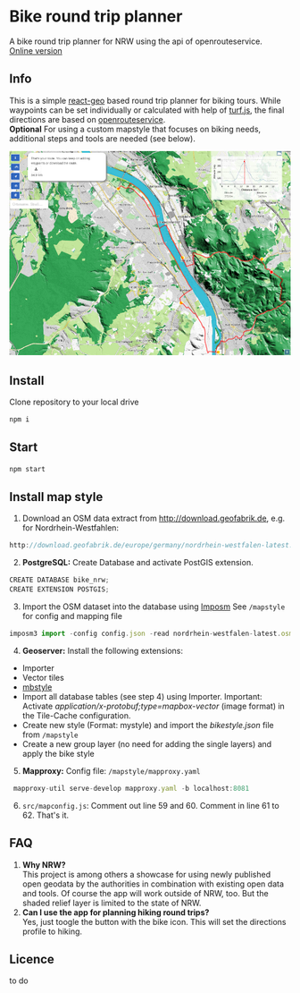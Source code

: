 # Bike round trip planner
A bike round trip planner for NRW using the api of openrouteservice.   
[Online version](https://hblitza.github.io/bike_round_trip)

## Info
This is a simple [react-geo](https://github.com/terrestris/react-geo) based round trip planner for biking tours.
While waypoints can be set individually or calculated with help of [turf.js](https://github.com/Turfjs/turf), the final directions are based on [openrouteservice](https://openrouteservice.org/).   
**Optional** For using a custom mapstyle that focuses on biking needs, additional steps and tools are needed (see below).

<div align="center"><img src="./screenshots/shroute.png" width="800px" /></div>

## Install
Clone repository to your local drive
```javascript static
npm i
```

## Start
```javascript static
npm start
 ```

## Install map style
1. Download an OSM data extract from http://download.geofabrik.de, e.g. for Nordrhein-Westfahlen:
```javascript static
http://download.geofabrik.de/europe/germany/nordrhein-westfalen-latest.osm.pbf
```

2. **PostgreSQL:** Create Database and activate PostGIS extension.
```javascript static
CREATE DATABASE bike_nrw;
CREATE EXTENSION POSTGIS;
```

3. Import the OSM dataset into the database using [Imposm](https://github.com/omniscale/imposm3) See `/mapstyle` for config and mapping file
```javascript static
imposm3 import -config config.json -read nordrhein-westfalen-latest.osm.pbf -write -limitto nrw.geojson
```

4. **Geoserver:** Install the following extensions:
  - Importer
  - Vector tiles
  - [mbstyle](http://ares.opengeo.org/geoserver/master/community-latest/)
  - Import all database tables (see step 4) using Importer. Important: Activate *application/x-protobuf;type=mapbox-vector* (image format) in the Tile-Cache configuration.
  - Create new style (Format: mystyle) and import the *bikestyle.json* file from `/mapstyle`
  - Create a new group layer (no need for adding the single layers) and apply the bike style

 5. **Mapproxy:** Config file: `/mapstyle/mapproxy.yaml`
```javascript static
 mapproxy-util serve-develop mapproxy.yaml -b localhost:8081
 ```

 6. `src/mapconfig.js`: Comment out line 59 and 60. Comment in line 61 to 62. That's it.

## FAQ
1. **Why NRW?**   
 This project is among others a showcase for using newly published open geodata by the authorities in combination with existing open data and tools. Of course the app will work outside of NRW, too. But the shaded relief layer is limited to the state of NRW.
2. **Can I use the app for planning hiking round trips?**   
Yes, just toogle the button with the bike icon. This will set the directions profile to hiking.

## Licence
to do
